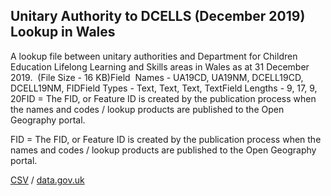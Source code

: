 ## Unitary Authority to DCELLS (December 2019) Lookup in Wales

A lookup file between unitary authorities and Department for Children Education Lifelong Learning and Skills areas in Wales as at 31 December 2019.  (File Size - 16 KB)Field  Names - UA19CD, UA19NM, DCELL19CD, DCELL19NM, FIDField Types - Text, Text, Text, TextField Lengths - 9, 17, 9, 20FID = The FID, or Feature ID is created by
the publication process when the names and codes / lookup products are
published to the Open Geography portal. 

FID = The FID, or Feature ID is created by
the publication process when the names and codes / lookup products are
published to the Open Geography portal. 

[CSV](../csv/007.csv) / [data.gov.uk](https://data.gov.uk/dataset/4f9ad2c2-f036-4e15-91fb-20b943e9be4b/unitary-authority-to-dcells-december-2019-lookup-in-wales)

